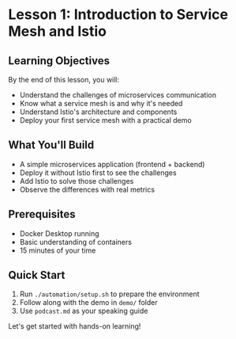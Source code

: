 # Lesson 1: Introduction to Service Mesh and Istio

## Learning Objectives
By the end of this lesson, you will:
- Understand the challenges of microservices communication
- Know what a service mesh is and why it's needed
- Understand Istio's architecture and components
- Deploy your first service mesh with a practical demo

## What You'll Build
- A simple microservices application (frontend + backend)
- Deploy it without Istio first to see the challenges
- Add Istio to solve those challenges
- Observe the differences with real metrics

## Prerequisites
- Docker Desktop running
- Basic understanding of containers
- 15 minutes of your time

## Quick Start
1. Run `./automation/setup.sh` to prepare the environment
2. Follow along with the demo in `demo/` folder
3. Use `podcast.md` as your speaking guide

Let's get started with hands-on learning!